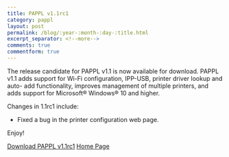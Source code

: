 ```yaml
---
title: PAPPL v1.1rc1
category: pappl
layout: post
permalink: /blog/:year-:month-:day-:title.html
excerpt_separator: <!--more-->
comments: true
commentform: true
---
```


The release candidate for PAPPL v1.1 is now available for download.  PAPPL v1.1
adds support for Wi-Fi configuration, IPP-USB, printer driver lookup and auto-
add functionality, improves management of multiple printers, and adds support
for Microsoft® Windows® 10 and higher.

Changes in 1.1rc1 include:

- Fixed a bug in the printer configuration web page.

Enjoy!

<a class="btn btn-primary" href="https://github.com/michaelrsweet/pappl/releases/tag/v1.1rc1">Download PAPPL v1.1rc1</a>
<a class="btn btn-default" href="/pappl/index.html">Home Page</a>
